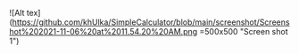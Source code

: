 ![Alt tex](https://github.com/khUlka/SimpleCalculator/blob/main/screenshot/Screenshot%202021-11-06%20at%2011.54.20%20AM.png =500x500 "Screen shot 1")

